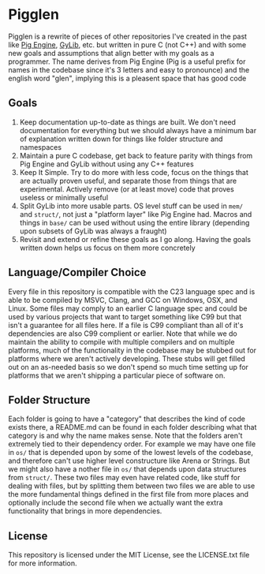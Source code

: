 # Pigglen
Pigglen is a rewrite of pieces of other repositories I've created in the past like [Pig Engine](https://github.com/PiggybankStudios/PigEngine), [GyLib](https://github.com/PiggybankStudios/GyLib), etc. but written in pure C (not C++) and with some new goals and assumptions that align better with my goals as a programmer. The name derives from Pig Engine (Pig is a useful prefix for names in the codebase since it's 3 letters and easy to pronounce) and the english word "glen", implying this is a pleasent space that has good code

## Goals
1. Keep documentation up-to-date as things are built. We don't need documentation for everything but we should always have a minimum bar of explanation written down for things like folder structure and namespaces
2. Maintain a pure C codebase, get back to feature parity with things from Pig Engine and GyLib without using any C++ features
3. Keep It Simple. Try to do more with less code, focus on the things that are actually proven useful, and separate those from things that are experimental. Actively remove (or at least move) code that proves useless or minimally useful
4. Split GyLib into more usable parts. OS level stuff can be used in `mem/` and `struct/`, not just a "platform layer" like Pig Engine had. Macros and things in `base/` can be used without using the entire library (depending upon subsets of GyLib was always a fraught)
5. Revisit and extend or refine these goals as I go along. Having the goals written down helps us focus on them more concretely

## Language/Compiler Choice
Every file in this repository is compatible with the C23 language spec and is able to be compiled by MSVC, Clang, and GCC on Windows, OSX, and Linux. Some files may comply to an earlier C language spec and could be used by various projects that want to target something like C99 but that isn't a guarantee for all files here. If a file is C99 compliant than all of it's dependencies are also C99 complient or earlier. Note that while we do maintain the ability to compile with multiple compilers and on multiple platforms, much of the functionality in the codebase may be stubbed out for platforms where we aren't actively developing. These stubs will get filled out on an as-needed basis so we don't spend so much time setting up for platforms that we aren't shipping a particular piece of software on.

## Folder Structure
Each folder is going to have a "category" that describes the kind of code exists there, a README.md can be found in each folder describing what that category is and why the name makes sense. Note that the folders aren't extremely tied to their dependency order. For example we may have one file in `os/` that is depended upon by some of the lowest levels of the codebase, and therefore can't use higher level constructure like Arena or Strings. But we might also have a nother file in `os/` that depends upon data structures from `struct/`. These two files may even have related code, like stuff for dealing with files, but by splitting them between two files we are able to use the more fundamental things defined in the first file from more places and optionally include the second file when we actually want the extra functionality that brings in more dependencies.

## License
This repository is licensed under the MIT License, see the LICENSE.txt file for more information.